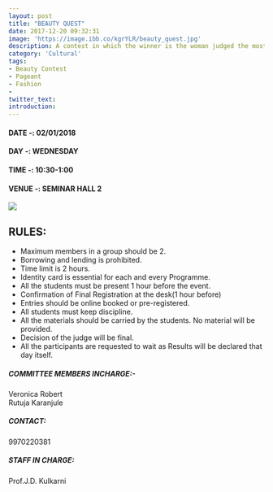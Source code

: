 ```yaml
---
layout: post
title: "BEAUTY QUEST"
date: 2017-12-20 09:32:31
image: 'https://image.ibb.co/kgrYLR/beauty_quest.jpg'
description: A contest in which the winner is the woman judged the most beautiful.
category: 'Cultural'
tags:
- Beauty Contest
- Pageant 
- Fashion
- 
twitter_text:
introduction:
---
```


#### DATE -: 02/01/2018
#### DAY -: WEDNESDAY
#### TIME -:  10:30-1:00
#### VENUE -:  SEMINAR HALL 2

[<img src="https://image.ibb.co/gdyPVG/register_now_red.png">](https://goo.gl/forms/0qWTu341I3WeTR8Q2)

## RULES:

* Maximum members in a group should be 2.
* Borrowing and lending is prohibited.
* Time limit is 2 hours.
* Identity card is essential for each and every Programme.
* All the students must be present 1 hour before the event.
* Confirmation of Final Registration at the desk(1 hour before)
* Entries should be online booked or pre-registered.
* All students must keep discipline.
* All the materials should be carried by the students. No material will be provided.
* Decision of the judge will be final.
* All the participants are requested to wait as Results will be declared that day itself.
 


##### COMMITTEE MEMBERS INCHARGE:-
Veronica Robert										
Rutuja Karanjule

##### CONTACT: 
9970220381

##### STAFF IN CHARGE:
Prof.J.D. Kulkarni
 	
